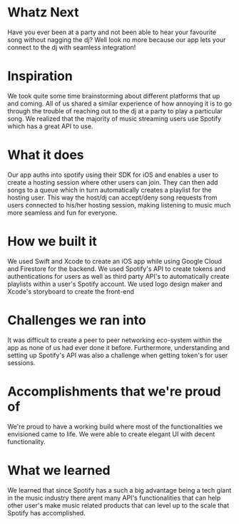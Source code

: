 # Whatz Next 
Have you ever been at a party and not been able to hear your favourite song without nagging the dj? Well look no more because our app lets your connect to the dj with seamless integration!

# Inspiration
We took quite some time brainstorming about different platforms that up and coming. All of us shared a similar experience of how annoying it is to go through the trouble of reaching out to the dj at a party to play a particular song. We realized that the majority of music streaming users use Spotify which has a great API to use.

# What it does
Our app auths into spotify using their SDK for iOS and enables a user to create a hosting session where other users can join. They can then add songs to a queue which in turn automatically creates a playlist for the hosting user. This way the host/dj can accept/deny song requests from users connected to his/her hosting session, making listening to music much more seamless and fun for everyone.

 # How we built it
We used Swift and Xcode to create an iOS app while using Google Cloud and Firestore for the backend. We used Spotify's API to create tokens and authentications for users as well as third party API's to automatically create playlists within a user's Spotify account. We used logo design maker and Xcode's storyboard to create the front-end

# Challenges we ran into
It was difficult to create a peer to peer networking eco-system within the app as none of us had ever done it before. Furthermore, understanding and setting up Spotify's API was also a challenge when getting token's for user sessions.

# Accomplishments that we're proud of
We're proud to have a working build where most of the functionalities we envisioned came to life. We were able to create elegant UI with decent functionality.

# What we learned
We learned that since Spotify has a such a big advantage being a tech giant in the music industry there arent many API's functionalities that can help other user's make music related products that can level up to the scale that Spotify has accomplished.
